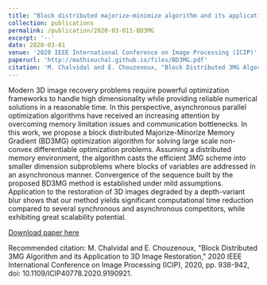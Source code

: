 ```yaml
---
title: "Block distributed majorize-minimize algorithm and its application to 3d image restoration"
collection: publications
permalink: /publication/2020-03-011-BD3MG
excerpt: '--'
date: 2020-03-01
venue: '2020 IEEE International Conference on Image Processing (ICIP)'
paperurl: 'http://mathieuchal.github.io/files/BD3MG.pdf'
citation: 'M. Chalvidal and E. Chouzenoux, "Block Distributed 3MG Algorithm and its Application to 3D Image Restoration," 2020 IEEE International Conference on Image Processing (ICIP), 2020, pp. 938-942, doi: 10.1109/ICIP40778.2020.9190921.'
---
```

Modern 3D image recovery problems require powerful optimization frameworks to handle high dimensionality while providing reliable numerical solutions in a reasonable time. In this perspective, asynchronous parallel optimization algorithms have received an increasing attention by overcoming memory limitation issues and communication bottlenecks. In this work, we propose a block distributed Majorize-Minorize Memory Gradient (BD3MG) optimization algorithm for solving large scale non-convex differentiable optimization problems. Assuming a distributed memory environment, the algorithm casts the efficient 3MG scheme into smaller dimension subproblems where blocks of variables are addressed in an asynchronous manner. Convergence of the sequence built by the proposed BD3MG method is established under mild assumptions. Application to the restoration of 3D images degraded by a depth-variant blur shows that our method yields significant computational time reduction compared to several synchronous and asynchronous competitors, while exhibiting great scalability potential.

[Download paper here](http://mathieuchal.github.io/files/BD3MG.pdf)

Recommended citation: M. Chalvidal and E. Chouzenoux, "Block Distributed 3MG Algorithm and its Application to 3D Image Restoration," 2020 IEEE International Conference on Image Processing (ICIP), 2020, pp. 938-942, doi: 10.1109/ICIP40778.2020.9190921.
